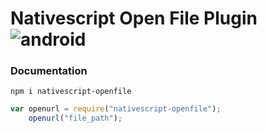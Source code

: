 # Nativescript Open File Plugin ![android](https://cdn4.iconfinder.com/data/icons/logos-3/228/android-32.png)
### Documentation
```
npm i nativescript-openfile
```
```javascript
var openurl = require("nativescript-openfile");
    openurl("file_path");
```

